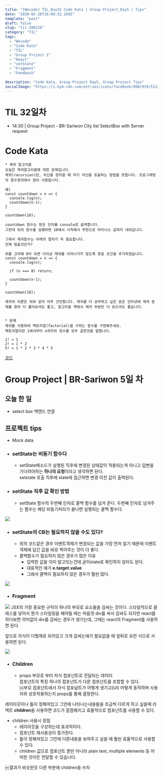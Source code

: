 ```yaml
---
title: "[Wecode] TIL_Day32 Code Kata | Group Project_Day5 | Tips"
date: "2020-02-28T16:09:32.169Z"
template: "post"
draft: false
slug: "til-200228"
category: "TIL"
tags:
  - "Wecode"
  - "Code Kata"
  - "TIL"
  - "Group Project 1"
  - "React"
  - "setState"
  - "Fragment"
  - "Feedback"
  
description: "Code Kata, Group Project Day5, Group Project Tips"
socialImage: "https://i.kym-cdn.com/entries/icons/facebook/000/019/513/til.jpg"
---
```


# TIL 32일차
- 14:30 | Group Project - BR-Sariwon City list SelectBox with Server request

# Code Kata

```
* 재귀 알고리즘
오늘은 재귀알고리즘에 대한 문제입니다.
재귀(recursion)란, 자신을 정의할 때 자기 자신을 호출하는 방법을 뜻합니다. 프로그래밍의 함수정의에서 많이 사용됩니다.

예)
const countdown = n => {
  console.log(n);
  countdown(n-1);
}

countdown(10);

countdown 함수는 받은 인자를 console로 출력합니다.
그런데 위의 함수를 실행하면 10에서 시작해서 무한으로 마이너스 값까지 내려갑니다.

그래서 재귀함수는 아래의 절차가 꼭 필요합니다.
언제 멈출것인가?

위를 고려해 0이 되면 더이상 재귀를 이어나가지 않도록 종료 조건을 추가하겠습니다.
const countdown = n => {
  console.log(n);

  if (n === 0) return;

  countdown(n-1);
}

countdown(10);

재귀의 이론은 위와 같이 아주 간단합니다. 재귀를 더 공부하고 싶은 분은 인터넷에 재귀 문제를 찾아 더 풀어보셔도 좋고, 알고리즘 책에서 재귀 부분만 더 읽으셔도 좋습니다.


* 문제
재귀를 사용하여 팩토리얼(factorial)을 구하는 함수를 구현해주세요.
팩토리얼이란 1에서부터 n까지의 정수를 모두 곱한것을 말합니다.

1! = 1
2! = 1 * 2
5! = 1 * 2 * 3 * 4 * 5

```

[코드](https://github.com/DanSJKim/code-kata/blob/master/week3-day5.js)

# Group Project | BR-Sariwon 5일 차
## 오늘 한 일
- select box 백엔드 연결

## 프로젝트 tips
- Mock data
- ### setState는 비동기 함수다
  - setState메소드가 실행된 직후에 변경된 상태값이 적용되는게 아니고 답변을 기다려야하는 **하나의 요청**이라고 생각하면 된다.   
    setstate 호출 직후에 state에 접근하면 변경 이전 값이 출력된다.

- ### setState 직후 값 확인 방법
  - setState 함수의 두번째 인자로 콜백 함수를 넘겨 준다.
    두번째 인자로 넘겨주는 함수는 해당 비동기처리가 끝나면 실행되는 콜백 함수다.

![](https://user-images.githubusercontent.com/53449023/75621790-7c073000-5bdc-11ea-9d49-8c5d0ce3f215.png)

  - ### setState의 CB는 필요하지 않을 수도 있다?
    - 위의 코드같은 경우 이밴트객체가 변경되는 값을 가장 먼저 알기 때문에 이벤트객체에 담긴 값을 바로 찍어주는 것이 더 좋다.
    - 콜백함수가 필요하지 않은 경우가 많은 이유
      - 입력한 값을 이미 알고잇는건데 굳이state로 확인하지 않아도 된다.
      - 대표적인 예가 **e.target.value**
      - 그래서 콜백이 필요하지 않은 경우가 훨씬 많다.

![](https://user-images.githubusercontent.com/53449023/75621776-35b1d100-5bdc-11ea-9953-ebf2ec1f077f.png)

- ### Fragment

![](https://user-images.githubusercontent.com/53449023/75621849-19fafa80-5bdd-11ea-967a-99fdd238f927.png)
JSX의 가장 중요한 규칙이 하나의 부모로 요소들을 감싸는 것이다.
스타일적으로 클래스를 넣어서 뭔가 스타일링을 해야될 때는 마음껏 div를 써서 감싸도 되지만
react를 하다보면 의미없이 div를 감싸는 경우가 생기는데, 그때는 react의 Fragment를 사용하면 된다.

앞으로 자식이 다형제로 되어있고 크게 감싸는애가 필요없을 때 앞뒤로 요런 식으로 사용하면 된다.

![](https://user-images.githubusercontent.com/53449023/75627921-cbb71d00-5c17-11ea-8c40-5fa79d1bdb65.png)


- ### Children
    - props
    부모로 부터 자식 컴포넌트로 전달되는 데이터   
    컴포넌트의 특징 하나의 컴포넌트가 다른 컴포넌트를 포함할 수 있다.   
    ￼부모 컴포넌트에서 자식 컴포넡트가 어떻게 생기고(UI) 어떻게 동작하며 사용자와 상호작용하는지 props를 통해 결정한다.

레이아웃이나 틀이 정해져있고
그안에 나타나는내용들을 조금씩 다르게 하고 싶을때 리액트 **children**을 사용하면 코드가 깔끔해지고 효율적으로 컴포넌트를 사용할 수 있다.

- children 사용시 장점
  - 레이아웃을 구성하는데 효과적이다.
  - 컴포넌트 재사용성이 증가한다.
  - 틀이 정해져있고 그안에 다른내용을 보여주고 싶을 때 훨씬 효율적으로 사용할 수 있다.
  - children 값으로 컴포넌트 뿐만 아니라 plain text, multiple elements 등 어떠한 것이든 전달할 수 있습니다.

￼결과가 비슷한듯 다른 부분에 children을 쓰자